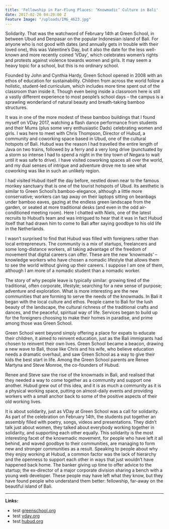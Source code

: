 ```yaml
---
title: 'Fellowship in Far-Flung Places: ‘Knowmadic’ Culture in Bali'
date: 2017-02-26 04:29:00 Z
Feature Image: "/uploads/IMG_4623.jpg"
---
```


Solidarity. That was the watchword of February 14th at Green School, in between Ubud and Denpasar on the popular Indonesian island of Bali. For anyone who is not good with dates (and annually gets in trouble with their loved one), this was Valentine’s Day, but it also the date for the less well-known and more recently coined ‘VDay’, which celebrates women’s rights and protests against violence towards women and girls. It may seem a heavy topic for a school, but this is no ordinary school. 

Founded by John and Cynthia Hardy, Green School opened in 2008 with an ethos of education for sustainability. Children from across the world follow a holistic, student-led curriculum, which includes more time spent out of the classroom than inside it. Though even being inside a classroom here is still a vastly different experience to most people’s school days – the campus is a sprawling wonderland of natural beauty and breath-taking bamboo structures. 

It was in one of the more modest of these bamboo buildings that I found myself on VDay 2017, watching a flash dance performance from students and their Mums (plus some very enthusiastic Dads) celebrating women and girls. I was here to meet with Chris Thompson, Director of Hubud, a community and coworking space based in Ubud, one of the cultural hotspots of Bali. Hubud was the reason I had travelled the entire length of Java on two trains, followed by a ferry and a very long drive (punctuated by a storm so intense I had to spend a night in the tiny town of Negara to wait until it was safe to drive). I have visited coworking spaces all over the world, and my dual senses of intrigue and adventure drove me to see what coworking was like in such an unlikely region. 

I had visited Hubud itself the day before, nestled down near to the famous monkey sanctuary that is one of the tourist hotspots of Ubud. Its aesthetic is similar to Green School’s bamboo-elegance, although a little more conservative; workers can tap away on their laptops sitting on beanbags under bamboo eaves, gazing at the endless green landscape from the garden, or seated at more traditional desks (and even in the odd air-conditioned meeting room). Here I chatted with Niels, one of the latest recruits to Hubud’s team and was intrigued to hear that it was in fact Hubud itself that had drawn him to come to Bali after saying goodbye to his old life in the Netherlands. 

I wasn’t surprised to find that Hubud was filled with foreigners rather than local entrepreneurs. The community is a mix of startups, freelancers and some long-distance workers, all taking advantage of the freedom of movement that digital careers can offer. These are the new ‘knowmads’ – knowledge workers who have chosen a nomadic lifestyle that allows them to see the world without giving up their careers. I suppose I am one of them, although I am more of a nomadic student than a nomadic worker. 

The story of why people leave is typically similar: growing tired of the traditional, often corporate, lifestyle; searching for a new sense of purpose; adventure and exploration. What is more interesting are the new communities that are forming to serve the needs of the knowmads. In Bali it began with the local culture and ethos. People came to Bali for the lush beauty of the landscape, the cultural richness of the traditional crafts and dances, and the peaceful, spiritual way of life. Services began to build up for the foreigners choosing to make their homes in paradise, and prime among those was Green School.

Green School went beyond simply offering a place for expats to educate their children, it aimed to reinvent education, just as the Bali immigrants had chosen to reinvent their own lives. Green School became a beacon, drawing a new wave to Bali, those like Chris and his wife, who believe education needs a dramatic overhaul, and saw Green School as a way to give their kids the best start in life. Among the Green School parents are Renee Martyna and Steve Monroe, the co-founders of Hubud. 

Renee and Steve saw the rise of the knowmads in Bali, and realised that they needed a way to come together as a community and support one another. Hubud grew out of this idea, and it is as much a community as it is a physical working space, putting on almost-daily events and providing workers with a small anchor back to some of the positive aspects of their old working lives. 

It is about solidarity, just as VDay at Green School was a call for solidarity. As part of the celebration on February 14th, the students put together an assembly filled with poetry, songs, videos and presentations. They didn’t talk just about women, they talked about everybody working together in solidarity, and supporting each other equally. This solidarity is the most interesting facet of the knowmadic movement, for people who have left it all behind, and waved goodbye to their communities, are managing to form new and stronger communities as a result. Speaking to people about why they enjoy working at Hubud, a common factor was the lack of hierarchy and the openness to support each other in ways that just wouldn’t have happened back home. The banker giving up time to offer advice to the startup; the ex-director of a major corporate division sharing a bench with a young web developer. These people may have left what they know, but they have found people who understand them better: fellowship, far-away on the beautiful island of Bali. 

<hr>

**Links:**
* test [greenschool.org](https://www.greenschool.org/)
* test [vday.org](http://www.vday.org/)
* test [hubud.org](https://www.hubud.org)
